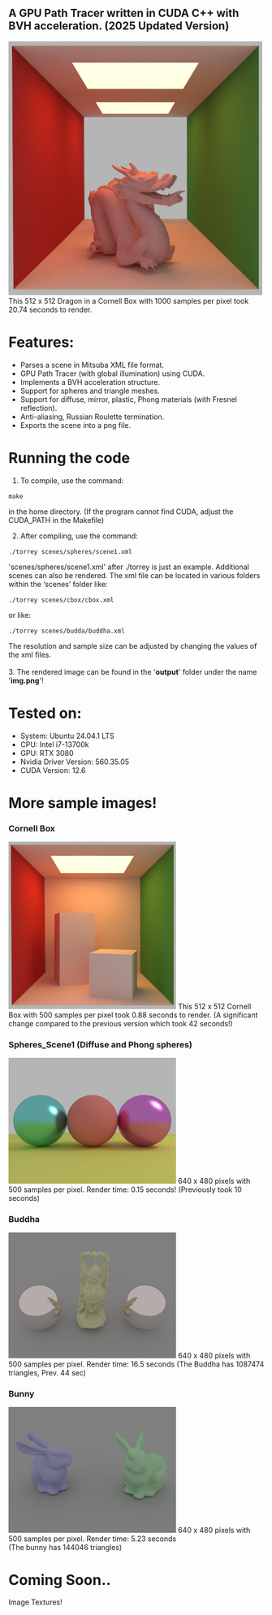 ## A GPU Path Tracer written in CUDA C++ with BVH acceleration. (2025 Updated Version)
<img src="/sample_images/Dragon_1000.png" alt="dragon_1000" title="Dragon example" width="500"/>
This 512 x 512 Dragon in a Cornell Box with 1000 samples per pixel took 20.74 seconds to render. 

# Features:

* Parses a scene in Mitsuba XML file format.
* GPU Path Tracer (with global illumination) using CUDA.
* Implements a BVH acceleration structure.
* Support for spheres and triangle meshes.
* Support for diffuse, mirror, plastic, Phong materials (with Fresnel reflection).
* Anti-aliasing, Russian Roulette termination.
* Exports the scene into a png file.

# Running the code

1. To compile, use the command:

```
make
```

in the home directory. (If the program cannot find CUDA, adjust the CUDA_PATH in the Makefile)

2. After compiling, use the command:
```
./torrey scenes/spheres/scene1.xml
```
'scenes/spheres/scene1.xml' after ./torrey is just an example. Additional scenes can also be rendered. The xml file can be located in various folders within the ‘scenes’ folder like:
```
./torrey scenes/cbox/cbox.xml
```
or like:
```
./torrey scenes/budda/buddha.xml
```
The resolution and sample size can be adjusted by changing the values of the xml files.  <br /> <br />
3. The rendered image can be found in the '**output**' folder under the name '**img.png**'!

# Tested on:
* System: Ubuntu 24.04.1 LTS
* CPU: Intel i7-13700k
* GPU: RTX 3080
* Nvidia Driver Version: 560.35.05
* CUDA Version: 12.6

# More sample images!

### Cornell Box

<img src="/sample_images/cbox.png" alt="cbox" title="Cornell Box example" width="330"/>
This 512 x 512 Cornell Box with 500 samples per pixel took 0.88 seconds to render. (A significant change compared to the previous version which took 42 seconds!)

### Spheres_Scene1 (Diffuse and Phong spheres)

<img src="/sample_images/scene1_phong.png" alt="scene1" width="330"/>
640 x 480 pixels with 500 samples per pixel. Render time: 0.15 seconds! (Previously took 10 seconds)

### Buddha

<img src="/sample_images/buddha.png" alt="buddha" width="330"/>
640 x 480 pixels with 500 samples per pixel. Render time: 16.5 seconds (The Buddha has 1087474 triangles, Prev. 44 sec)

### Bunny

<img src="/sample_images/bunny.png" alt="bunny" width="330"/>
640 x 480 pixels with 500 samples per pixel. Render time: 5.23 seconds  <br />
(The bunny has 144046 triangles)

# Coming Soon..
Image Textures!

